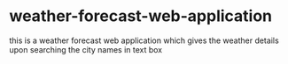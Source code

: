 # weather-forecast-web-application
this is a weather forecast web application which gives the weather details upon searching the city names in text box

